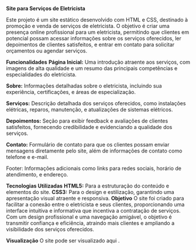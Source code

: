 **Site para Serviços de Eletricista**

Este projeto é um site estático desenvolvido com HTML e CSS, destinado à promoção e venda de serviços de eletricista. O objetivo é criar uma presença online profissional para um eletricista, permitindo que clientes em potencial possam acessar informações sobre os serviços oferecidos, ler depoimentos de clientes satisfeitos, e entrar em contato para solicitar orçamentos ou agendar serviços.

**Funcionalidades**
**Página Inicial:** Uma introdução atraente aos serviços, com imagens de alta qualidade e um resumo das principais competências e especialidades do eletricista.

**Sobre:** Informações detalhadas sobre o eletricista, incluindo sua experiência, certificações, e áreas de especialização.

**Serviços:** Descrição detalhada dos serviços oferecidos, como instalações elétricas, reparos, manutenção, e atualizações de sistemas elétricos.

**Depoimentos:** Seção para exibir feedback e avaliações de clientes satisfeitos, fornecendo credibilidade e evidenciando a qualidade dos serviços.

**Contato:** Formulário de contato para que os clientes possam enviar mensagens diretamente pelo site, além de informações de contato como telefone e e-mail.

Footer: Informações adicionais como links para redes sociais, horário de atendimento, e endereço.

**Tecnologias Utilizadas**
**HTML5:** Para a estruturação do conteúdo e elementos do site.
**CSS3:** Para o design e estilização, garantindo uma apresentação visual atraente e responsiva.
**Objetivo**
O site foi criado para facilitar a conexão entre o eletricista e seus clientes, proporcionando uma interface intuitiva e informativa que incentiva a contratação de serviços. Com um design profissional e uma navegação amigável, o objetivo é transmitir confiança e eficiência, atraindo mais clientes e ampliando a visibilidade dos serviços oferecidos.

**Visualização**
O site pode ser visualizado aqui .

